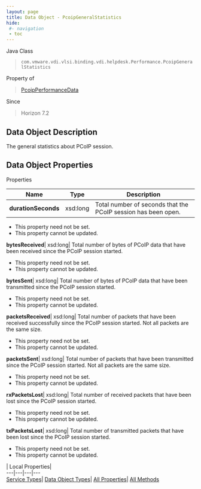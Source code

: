 ```yaml
---
layout: page
title: Data Object - PcoipGeneralStatistics
hide:
 #- navigation
 - toc
---
```






Java Class  
> `com.vmware.vdi.vlsi.binding.vdi.helpdesk.Performance.PcoipGeneralStatistics`

Property of  
> [PcoipPerformanceData](vdi.helpdesk.Performance.PcoipPerformanceData.md#field_detail)

Since  
> Horizon 7.2


## Data Object Description 

The general statistics about PCoIP session. 

## Data Object Properties

Properties

Name |  Type |  Description   
---|---|---  
**durationSeconds**|  xsd:long|  Total number of seconds that the PCoIP session has been open.   


* This property need not be set.
* This property cannot be updated.

  
**bytesReceived**|  xsd:long|  Total number of bytes of PCoIP data that have been received since the PCoIP session started.   


* This property need not be set.
* This property cannot be updated.

  
**bytesSent**|  xsd:long|  Total number of bytes of PCoIP data that have been transmitted since the PCoIP session started.   


* This property need not be set.
* This property cannot be updated.

  
**packetsReceived**|  xsd:long|  Total number of packets that have been received successfully since the PCoIP session started. Not all packets are the same size.   


* This property need not be set.
* This property cannot be updated.

  
**packetsSent**|  xsd:long|  Total number of packets that have been transmitted since the PCoIP session started. Not all packets are the same size.   


* This property need not be set.
* This property cannot be updated.

  
**rxPacketsLost**|  xsd:long|  Total number of received packets that have been lost since the PCoIP session started.   


* This property need not be set.
* This property cannot be updated.

  
**txPacketsLost**|  xsd:long|  Total number of transmitted packets that have been lost since the PCoIP session started.   


* This property need not be set.
* This property cannot be updated.

  
  
  
 | Local Properties|   
---|---|---|---  
[Service Types](index-mo_types.md)| [Data Object Types](index-do_types.md)| [All Properties](index-properties.md)| [All Methods](index-methods.md)  
  
  
